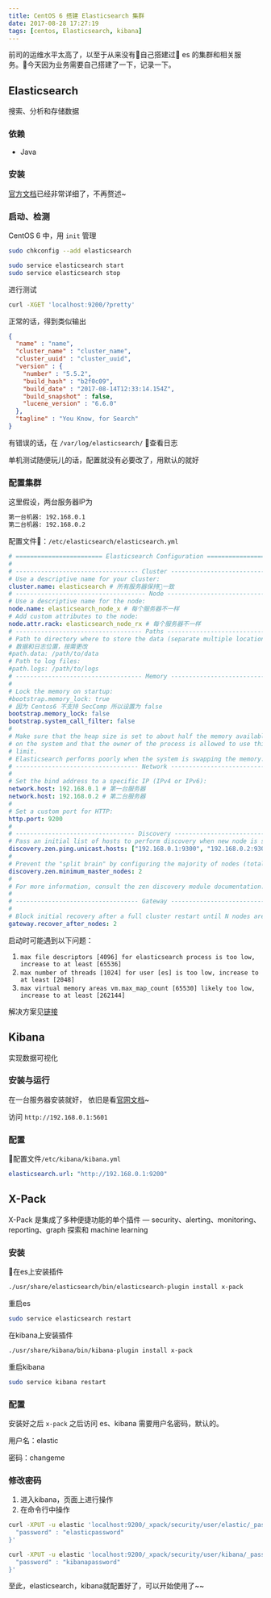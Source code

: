 ```yaml
---
title: CentOS 6 搭建 Elasticsearch 集群
date: 2017-08-28 17:27:19
tags: [centos, Elasticsearch, kibana]
---
```


前司的运维水平太高了，以至于从来没有自己搭建过 es 的集群和相关服务。今天因为业务需要自己搭建了一下，记录一下。

## Elasticsearch

搜索、分析和存储数据

### 依赖

* Java

### 安装

[官方文档](https://www.elastic.co/guide/en/elasticsearch/reference/5.5/rpm.html)已经非常详细了，不再赘述~

### 启动、检测

CentOS 6 中，用 `init` 管理

```bash
sudo chkconfig --add elasticsearch

sudo service elasticsearch start
sudo service elasticsearch stop
```

进行测试

```bash
curl -XGET 'localhost:9200/?pretty'
```

正常的话，得到类似输出

```json
{
  "name" : "name",
  "cluster_name" : "cluster_name",
  "cluster_uuid" : "cluster_uuid",
  "version" : {
    "number" : "5.5.2",
    "build_hash" : "b2f0c09",
    "build_date" : "2017-08-14T12:33:14.154Z",
    "build_snapshot" : false,
    "lucene_version" : "6.6.0"
  },
  "tagline" : "You Know, for Search"
}
```

有错误的话，在 `/var/log/elasticsearch/` 查看日志

单机测试随便玩儿的话，配置就没有必要改了，用默认的就好

### 配置集群

这里假设，两台服务器IP为

```bash
第一台机器: 192.168.0.1
第二台机器: 192.168.0.2
```

配置文件：`/etc/elasticsearch/elasticsearch.yml`

```yml
# ======================== Elasticsearch Configuration =========================
#
# ---------------------------------- Cluster -----------------------------------
# Use a descriptive name for your cluster:
cluster.name: elasticsearch # 所有服务器保持一致
# ------------------------------------ Node ------------------------------------
# Use a descriptive name for the node:
node.name: elasticsearch_node_x # 每个服务器不一样
# Add custom attributes to the node:
node.attr.rack: elasticsearch_node_rx # 每个服务器不一样
# ----------------------------------- Paths ------------------------------------
# Path to directory where to store the data (separate multiple locations by comma):
# 数据和日志位置，按需更改
#path.data: /path/to/data
# Path to log files:
#path.logs: /path/to/logs
# ----------------------------------- Memory -----------------------------------
#
# Lock the memory on startup:
#bootstrap.memory_lock: true
# 因为 Centos6 不支持 SecComp 所以设置为 false
bootstrap.memory_lock: false
bootstrap.system_call_filter: false
#
# Make sure that the heap size is set to about half the memory available
# on the system and that the owner of the process is allowed to use this
# limit.
# Elasticsearch performs poorly when the system is swapping the memory.
# ---------------------------------- Network -----------------------------------
#
# Set the bind address to a specific IP (IPv4 or IPv6):
network.host: 192.168.0.1 # 第一台服务器
network.host: 192.168.0.2 # 第二台服务器
#
# Set a custom port for HTTP:
http.port: 9200
#
# --------------------------------- Discovery ----------------------------------
# Pass an initial list of hosts to perform discovery when new node is started:
discovery.zen.ping.unicast.hosts: ["192.168.0.1:9300", "192.168.0.2:9300"]
#
# Prevent the "split brain" by configuring the majority of nodes (total number of master-eligible nodes / 2 + 1):
discovery.zen.minimum_master_nodes: 2
#
# For more information, consult the zen discovery module documentation.
#
# ---------------------------------- Gateway -----------------------------------
#
# Block initial recovery after a full cluster restart until N nodes are started:
gateway.recover_after_nodes: 2
```

启动时可能遇到以下问题：

1. `max file descriptors [4096] for elasticsearch process is too low, increase to at least [65536]`
1. `max number of threads [1024] for user [es] is too low, increase to at least [2048]`
1. `max virtual memory areas vm.max_map_count [65530] likely too low, increase to at least [262144]`

解决方案见[链接](https://github.com/DimonHo/DH_Note/issues/3)

## Kibana

实现数据可视化

### 安装与运行

在一台服务器安装就好，
依旧是看[官网文档](https://www.elastic.co/guide/en/kibana/current/rpm.html)~

访问 `http://192.168.0.1:5601`

### 配置

配置文件`/etc/kibana/kibana.yml`

```yml
elasticsearch.url: "http://192.168.0.1:9200"
```

## X-Pack

X-Pack 是集成了多种便捷功能的单个插件 — security、alerting、monitoring、reporting、graph 探索和 machine learning

### 安装

在es上安装插件

```bash
./usr/share/elasticsearch/bin/elasticsearch-plugin install x-pack
```

重启es

```bash
sudo service elasticsearch restart
```

在kibana上安装插件

```bash
./usr/share/kibana/bin/kibana-plugin install x-pack
```

重启kibana

```bash
sudo service kibana restart
```

### 配置

安装好之后 `x-pack` 之后访问 es、kibana 需要用户名密码，默认的。

用户名：elastic

密码：changeme

### 修改密码

1. 进入kibana，页面上进行操作
1. 在命令行中操作

```bash
curl -XPUT -u elastic 'localhost:9200/_xpack/security/user/elastic/_password' -H "Content-Type: application/json" -d '{
  "password" : "elasticpassword"
}'

curl -XPUT -u elastic 'localhost:9200/_xpack/security/user/kibana/_password' -H "Content-Type: application/json" -d '{
  "password" : "kibanapassword"
}'
```

至此，elasticsearch，kibana就配置好了，可以开始使用了~~